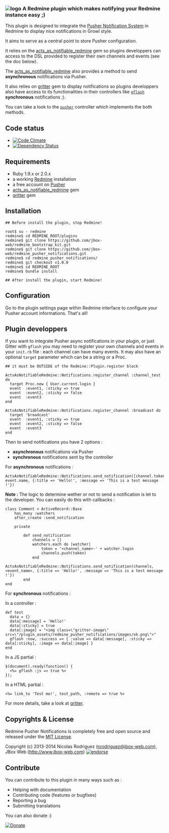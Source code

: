 ### ![logo](https://raw.github.com/jbox-web/redmine_pusher_notifications/gh-pages/images/pusher_logo.png) A Redmine plugin which makes notifying your Redmine instance easy ;)

This plugin is designed to integrate the [Pusher Notification System](http://pusher.com) in Redmine to display nice notifications in Growl style.

It aims to serve as a central point to store Pusher configuration.

It relies on the  [acts_as_notifiable_redmine](https://github.com/jbox-web/acts_as_notifiable_redmine) gem so plugins developpers can access to the DSL provided to register their own channels and events (see the doc below).

The [acts_as_notifiable_redmine](https://github.com/jbox-web/acts_as_notifiable_redmine) also provides a method to send **asynchronous** notifications via Pusher.

It also relies on [gritter](https://github.com/RobinBrouwer/gritter) gem to display notifications so plugins developpers also have access to its functionalities in their controllers like [```gflash```](https://github.com/RobinBrouwer/gritter#gflash) **synchronous** notifications ;).

You can take a look to the [```pusher```](https://github.com/jbox-web/redmine_pusher_notifications/blob/devel/app/controllers/pusher_controller.rb) controller which implements the both methods.

## Code status

* [![Code Climate](https://codeclimate.com/github/jbox-web/redmine_pusher_notifications.png)](https://codeclimate.com/github/jbox-web/redmine_pusher_notifications)
* [![Dependency Status](https://gemnasium.com/jbox-web/redmine_pusher_notifications.svg)](https://gemnasium.com/jbox-web/redmine_pusher_notifications)

## Requirements

* Ruby 1.9.x or 2.0.x
* a working [Redmine](http://www.redmine.org/) installation
* a free account on [Pusher](http://pusher.com)
* [acts_as_notifiable_redmine](https://github.com/jbox-web/acts_as_notifiable_redmine) gem
* [gritter](https://github.com/RobinBrouwer/gritter) gem

## Installation
  
    ## Before install the plugin, stop Redmine!
    
    root$ su - redmine
    redmine$ cd REDMINE_ROOT/plugins
    redmine$ git clone https://github.com/jbox-web/redmine_bootstrap_kit.git
    redmine$ git clone https://github.com/jbox-web/redmine_pusher_notifications.git
    redmine$ cd redmine_pusher_notifications/
    redmine$ git checkout v1.0.0
    redmine$ cd REDMINE_ROOT
    redmine$ bundle install

    ## After install the plugin, start Redmine!

## Configuration

Go to the plugin settings page within Redmine interface to configure your Pusher account informations. That's all!

## Plugin developpers

If you want to integrate Pusher async notifications in your plugin, or just Gitter with ```gflash``` you may need to register your own channels and events in your ```init.rb``` file : each channel can have many events. It may also have an optional ```target``` parameter which can be a string or a Proc.

    ## it must be OUTSIDE of the Redmine::Plugin.register block
    
    ActsAsNotifiableRedmine::Notifications.register_channel :channel_test do
      target Proc.new { User.current.login }
      event  :event1, :sticky => true
      event  :event2, :sticky => false
      event  :event3
    end
    
    ActsAsNotifiableRedmine::Notifications.register_channel :broadcast do
      target 'broadcast'
      event  :event1, :sticky => true
      event  :event2, :sticky => false
      event  :event3
    end

Then to send notifications you have 2 options :
* **asynchronous** notifications via Pusher
* **synchronous** notifications sent by the controller

For **asynchronous** notifications :

    ActsAsNotifiableRedmine::Notifications.send_notification([channel.token], event.name, {:title => 'Hello!', :message => 'This is a test message !'})

**Note :** The logic to determine wether or not to send a notification is let to the developer. You can easily do this with callbacks :

    class Comment < ActiveRecord::Base
        has_many :watchers
        after_create :send_notification
        
        private
        
            def send_notification
                channels = []
                watchers.each do |watcher|
                    token = '<channel_name>-' + watcher.login
                    channels.push(token)
                end
                ActsAsNotifiableRedmine::Notifications.send_notification(channels, <event_name>, {:title => 'Hello!', :message => 'This is a test message !'})
            end
    end

For **synchronous** notifications :

In a controller :

    def test
      data = {}
      data[:message] = 'Hello!'
      data[:sticky] = true
      data[:image] = "<img class=\"gritter-image\" src=\"/plugin_assets/redmine_pusher_notifications/images/ok.png\">"
      gflash :now, :success => { :value => data[:message], :sticky => data[:sticky], :image => data[:image] }
    end

In a JS partial :

    $(document).ready(function() {
      <%= gflash :js => true %>
    });

In a HTML partial :

    <%= link_to 'Test me!', test_path, :remote => true %>

For more details, take a look at [gritter](https://github.com/RobinBrouwer/gritter#gflash).

## Copyrights & License
Redmine Pusher Notifications is completely free and open source and released under the [MIT License](https://github.com/jbox-web/redmine_pusher_notifications/blob/devel/LICENSE).

Copyright (c) 2013-2014 Nicolas Rodriguez (nrodriguez@jbox-web.com), JBox Web (http://www.jbox-web.com) [![endorse](https://api.coderwall.com/n-rodriguez/endorsecount.png)](https://coderwall.com/n-rodriguez)


## Contribute

You can contribute to this plugin in many ways such as :
* Helping with documentation
* Contributing code (features or bugfixes)
* Reporting a bug
* Submitting translations

You can also donate :)

[![Donate](https://www.paypalobjects.com/en_US/i/btn/btn_donate_LG.gif)](https://www.paypal.com/cgi-bin/webscr?cmd=_s-xclick&hosted_button_id=FBT7E7DAVVEEU)
